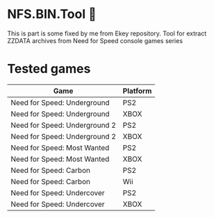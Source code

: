 # NFS.BIN.Tool :see_no_evil:
This is part is some fixed by me from Ekey repository.
Tool for extract ZZDATA archives from Need for Speed console games series

# Tested games
| Game   | Platform   |
|---      |---    |
| Need for Speed: Underground | PS2 |
| Need for Speed: Underground | XBOX |
| Need for Speed: Underground 2 | PS2 |
| Need for Speed: Underground 2 | XBOX |
| Need for Speed: Most Wanted | PS2 |
| Need for Speed: Most Wanted | XBOX |
| Need for Speed: Carbon | PS2 |
| Need for Speed: Carbon | Wii |
| Need for Speed: Undercover | PS2 |
| Need for Speed: Undercover | XBOX |